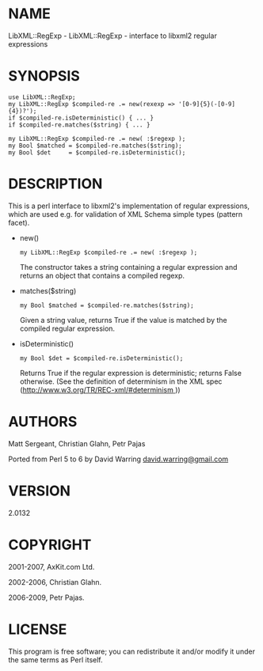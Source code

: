 NAME
====

LibXML::RegExp - LibXML::RegExp - interface to libxml2 regular expressions

SYNOPSIS
========

    use LibXML::RegExp;
    my LibXML::RegExp $compiled-re .= new(rexexp => '[0-9]{5}(-[0-9]{4})?');
    if $compiled-re.isDeterministic() { ... }
    if $compiled-re.matches($string) { ... }

    my LibXML::RegExp $compiled-re .= new( :$regexp );
    my Bool $matched = $compiled-re.matches($string);
    my Bool $det     = $compiled-re.isDeterministic();

DESCRIPTION
===========

This is a perl interface to libxml2's implementation of regular expressions, which are used e.g. for validation of XML Schema simple types (pattern facet).

  * new()

        my LibXML::RegExp $compiled-re .= new( :$regexp );

    The constructor takes a string containing a regular expression and returns an object that contains a compiled regexp.

  * matches($string)

        my Bool $matched = $compiled-re.matches($string);

    Given a string value, returns True if the value is matched by the compiled regular expression.

  * isDeterministic()

        my Bool $det = $compiled-re.isDeterministic();

    Returns True if the regular expression is deterministic; returns False otherwise. (See the definition of determinism in the XML spec ([http://www.w3.org/TR/REC-xml/#determinism ](http://www.w3.org/TR/REC-xml/#determinism )))

AUTHORS
=======

Matt Sergeant, Christian Glahn, Petr Pajas

Ported from Perl 5 to 6 by David Warring <david.warring@gmail.com>

VERSION
=======

2.0132

COPYRIGHT
=========

2001-2007, AxKit.com Ltd.

2002-2006, Christian Glahn.

2006-2009, Petr Pajas.

LICENSE
=======

This program is free software; you can redistribute it and/or modify it under the same terms as Perl itself.

